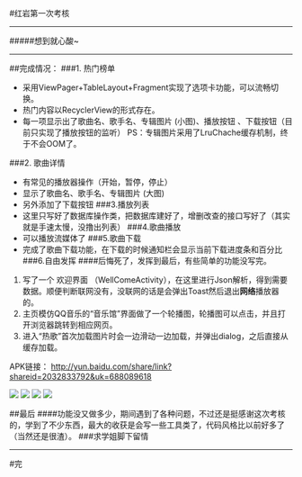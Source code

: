 #红岩第一次考核

----------


#####想到就心酸~

----------
##完成情况：
###1. 热门榜单
	
- 采用ViewPager+TableLayout+Fragment实现了选项卡功能，可以流畅切换。
- 热门内容以RecyclerView的形式存在。
- 每一项显示出了歌曲名、歌手名、专辑图片 (小图)、播放按钮 、下载按钮（目前只实现了播放按钮的监听）  PS：专辑图片采用了LruChache缓存机制，终于不会OOM了。  

###2. 歌曲详情
- 有常见的播放器操作（开始，暂停，停止）
- 显示了歌曲名、歌手名、专辑图片 (大图)  
- 另外添加了下载按钮
###3.播放列表
- 这里只写好了数据库操作类，把数据库建好了，增删改查的接口写好了（其实就是手速太慢，没撸出列表）
###4.歌曲播放
- 可以播放流媒体了
###5.歌曲下载
- 完成了歌曲下载功能，在下载的时候通知栏会显示当前下载进度条和百分比
###6.自由发挥
####后悔死了，发挥到最后，有些简单的功能没写完。
1. 写了一个 欢迎界面 （WellComeActivity），在这里进行Json解析，得到需要数据。顺便判断联网没有，没联网的话是会弹出Toast然后退出**网络**播放器的。
2. 主页模仿QQ音乐的“音乐馆”界面做了一个轮播图，轮播图可以点击，并且打开浏览器跳转到相应网页。
3. 进入“热歌”首次加载图片时会一边滑动一边加载，并弹出dialog，之后直接从缓存加载。

APK链接： http://yun.baidu.com/share/link?shareid=2032833792&uk=688089618

![](http://i.imgur.com/ofbEzzW.jpg)
![](http://i.imgur.com/d3rL3IQ.jpg)
![](http://i.imgur.com/BY0etQy.jpg)
![](http://i.imgur.com/VHKx3dc.jpg)



##最后
####功能没又做多少，期间遇到了各种问题，不过还是挺感谢这次考核的，学到了不少东西，最大的收获是会写一些工具类了，代码风格比以前好多了（当然还是很渣）。
###求学姐脚下留情

----------

#完

